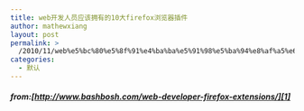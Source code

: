 ```yaml
---
title: web开发人员应该拥有的10大firefox浏览器插件
author: mathewxiang
layout: post
permalink: >
  /2010/11/web%e5%bc%80%e5%8f%91%e4%ba%ba%e5%91%98%e5%ba%94%e8%af%a5%e6%8b%a5%e6%9c%89%e7%9a%8410%e5%a4%a7firefox%e6%b5%8f%e8%a7%88%e5%99%a8%e6%8f%92%e4%bb%b6/
categories:
  - 默认
---
```

##### from:[http://www.bashbosh.com/web-developer-firefox-extensions/][1]

 [1]: http://www.bashbosh.com/web-developer-firefox-extensions/ "http://www.bashbosh.com/web-developer-firefox-extensions/"